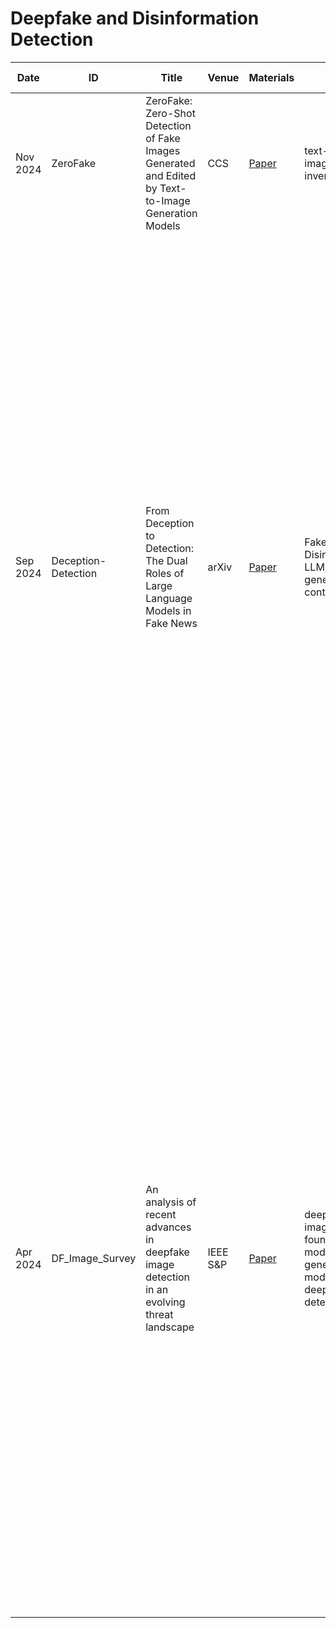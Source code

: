 # Deepfake and Disinformation Detection

| Date | ID | Title | Venue | Materials | Tags | Short Summary | Summary |
| --- | --- | --- | --- | --- | --- | --- | --- |
| Nov 2024 | ZeroFake | ZeroFake: Zero-Shot Detection of Fake Images Generated and Edited by Text-to-Image Generation Models | CCS | [Paper](https://dl.acm.org/doi/10.1145/3658644.3690297) | text-to-image, ddim inversion | | |
| Sep 2024 | Deception-Detection | From Deception to Detection: The Dual Roles of Large Language Models in Fake News | arXiv | [Paper](https://arxiv.org/pdf/2409.17416) | Fake News, Disinformation, LLM, AI-generated content | Two questions: Can LLMs generate fake news? Can LLM be used to detect fake news? They found that models like C4AI, Zephyr-orpo and Mistral showed no hesistant of generating fake news. However, models like GPT-4, Gemma-1.1 and Phi-3 were hesitant to or didn't generate fake news due to extensive safety protocols in place. In terms of detection capabilities, Llama-3 and Zephyr-orpo demonstrated superior performance in detecting human generated fake news, whereas GPT-4 and Gemma-1.1 showed better detection performance in detecting LLM generated fake news. | |
| Apr 2024 | DF_Image_Survey | An analysis of recent advances in deepfake image detection in an evolving threat landscape | IEEE S&P | [Paper](https://arxiv.org/pdf/2404.16212) | deepfake image, foundation models, generative models, deepfake detection | They show how 8 state-of-the-art image deepfake detectors fall short due to two reasons: 1. The emergence of lightweight methods to costomize large generative models enables attackers to create many customized generators and existing defenses do not generlize to these customized ones. 2. The emergence of vision foundation models that are adopted for downstream tasks evading existing defenses. They also propose a content agnostic approach to detect deepfakes. Further, a simple adversarial attack without adding any adversarial noise through careful semantic manipulation of the image content. | |
